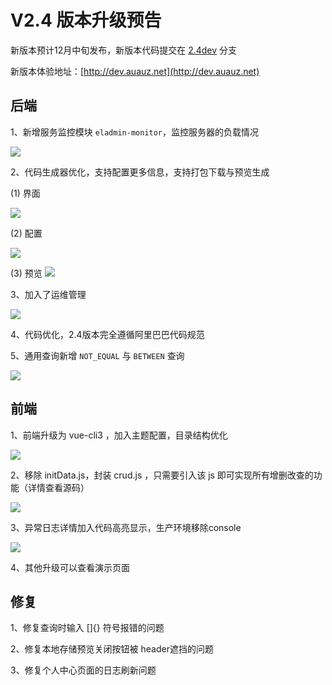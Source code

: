 # V2.4 版本升级预告

新版本预计12月中旬发布，新版本代码提交在 [2.4dev](https://gitee.com/elunez/eladmin/tree/2.4dev/) 分支

新版本体验地址：[http://dev.auauz.net](http://dev.auauz.net)

## 后端
1、新增服务监控模块 `eladmin-monitor`，监控服务器的负载情况

![](https://i.loli.net/2019/11/27/KQy4P2XuEv1t6li.jpg)

2、代码生成器优化，支持配置更多信息，支持打包下载与预览生成

(1) 界面

![](https://i.loli.net/2019/11/27/WLHdSaEsAphoYNM.jpg)

(2) 配置

![](https://i.loli.net/2019/11/27/XGHro451WkEN7UB.jpg)

(3) 预览
![](https://i.loli.net/2019/11/27/f1QPouSn84x9ews.jpg)

3、加入了运维管理

![](https://i.loli.net/2019/11/27/KWcGRpIB9MTltzC.jpg)

4、代码优化，2.4版本完全遵循阿里巴巴代码规范

5、通用查询新增 `NOT_EQUAL` 与 `BETWEEN` 查询

![](https://i.loli.net/2019/11/27/HtMFkXhvl4p5WyY.jpg)

## 前端
1、前端升级为 vue-cli3 ，加入主题配置，目录结构优化

![](https://i.loli.net/2019/11/27/XtYJwGECBImHA18.jpg)

2、移除 initData.js，封装 crud.js ，只需要引入该 js 即可实现所有增删改查的功能（详情查看源码）

![](https://i.loli.net/2019/11/27/Tubv1gdMZhKpVyY.jpg)

3、异常日志详情加入代码高亮显示，生产环境移除console

![](https://i.loli.net/2019/11/27/6Yk5qwyufnOsZMB.jpg)

4、其他升级可以查看演示页面

## 修复
1、修复查询时输入 []{} 符号报错的问题

2、修复本地存储预览关闭按钮被 header遮挡的问题

3、修复个人中心页面的日志刷新问题
